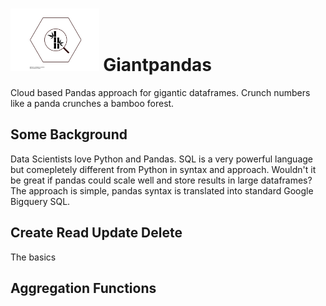 # <img src="/other/giantpandas_logo.svg" alt="alt text" height="100"> Giantpandas 
Cloud based Pandas approach for gigantic dataframes. Crunch numbers like a panda crunches a bamboo forest.




## Some Background
Data Scientists love Python and Pandas. SQL is a very powerful language but comepletely different from Python in syntax and approach. Wouldn't it be great if pandas could scale well and store results in large dataframes? The approach is simple, pandas syntax is translated into standard Google Bigquery SQL. 

## Create Read Update Delete
The basics

## Aggregation Functions


